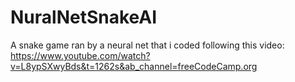 # NuralNetSnakeAI
 A snake game ran by a neural net that i coded following this video: https://www.youtube.com/watch?v=L8ypSXwyBds&t=1262s&ab_channel=freeCodeCamp.org
